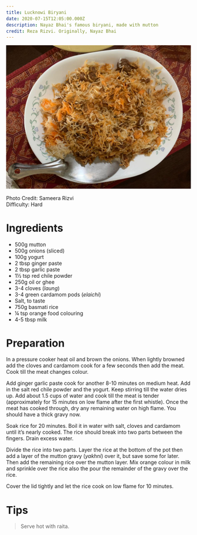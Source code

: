 ```yaml
---
title: Lucknowi Biryani
date: 2020-07-15T12:05:00.000Z
description: Nayaz Bhai's famous biryani, made with mutton
credit: Reza Rizvi. Originally, Nayaz Bhai
---
```

![](lucknowi-biryani.jpeg)

Photo Credit: Sameera Rizvi  
Difficulty: Hard  

# Ingredients

* 500g mutton 
* 500g onions (sliced)
* 100g yogurt 
* 2 tbsp ginger paste
* 2 tbsp garlic paste 
* 1½ tsp red chile powder 
* 250g oil or ghee
* 3-4 cloves (*laung*)
* 3-4 green cardamom pods (*elaichi*)
* Salt, to taste 
* 750g basmati rice 
* ¼ tsp orange food colouring
* 4-5 tbsp milk

# Preparation
In a pressure cooker heat oil and brown the onions. When lightly browned add the cloves and cardamom cook for a few seconds then add the meat. Cook till the meat changes colour.

Add ginger garlic paste cook for another 8-10 minutes on medium heat. Add in the salt red chile powder and the yogurt. Keep stirring till the water dries up. Add about 1.5 cups of water and cook till the meat is tender (approximately for 15 minutes on low flame after the first whistle). Once the meat has cooked through, dry any remaining water on high flame. You should have a thick gravy now.

Soak rice for 20 minutes. Boil it in water with salt, cloves and cardamom until it’s nearly cooked. The rice should break into two parts between the fingers. Drain excess water.

Divide the rice into two parts. Layer the rice at the bottom of the pot then add a layer of the mutton gravy (*yakhni*) over it, but save some for later. Then add the remaining rice over the mutton layer. Mix orange colour in milk and sprinkle over the rice also the pour the remainder of the gravy over the rice.

Cover the lid tightly and let the rice cook on low flame for 10 minutes.

# Tips

> Serve hot with raita.
